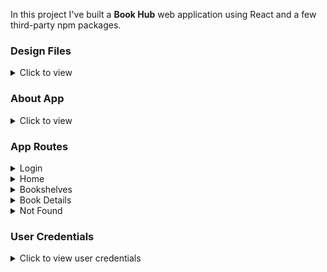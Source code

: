 In this project I've built a **Book Hub** web application using React and a few third-party npm packages.

### Design Files

<details>
<summary>Click to view</summary>

- You can check the **Design Files** for different devices <a href="https://www.figma.com/file/T8BdpViEZL6DhFxu0HlEPY/Book-Hub?node-id=0%3A1" target="_blank">here</a> in `Figma`.

</details>

### About App

<details>
<summary>Click to view</summary>

- Book hub is a web application to collect your favorite books from a wide range of popular books and keep track of books that you're currently reading. The website is an SPA(single page application) application built using react hooks and react router dom, featuring various routes like `Login`, `Home`, `Bookshelves`, `Book Details` and `Not found`.
</details>

### App Routes

<details>
<summary>Login</summary>

- Authenticating the user by making an HTTP POST request(API call) to loginApiURL and upon successful authentication user is directed to home page.
- The JWT token received in response is securely stored in Cookies for further authorization.
- If the authentication fails a failure view is displayed by handling the error.
- Implemented home redirection when a logged tries to access login route.
</details>

<details>
<summary>Home</summary>

- An user friendly navigation menu to navigate across different routes.
- Top rated books data is fetched by making an HTTP GET request(API call) to topRatedBooksApiURL and response data is parsed and rendered in a React Slider Component.
- If the fetch request fails, failure is handled by displaying a failure view to notify the user take appropriate action.
</details>

<details>
<summary>Bookshelves</summary>

- Navigation menu to navigate across different routes.
- An intuitive bookshelves list to browse books through different shelves likes `All`, `Want_To_Read`, `Read`, and `Currently_Reading`.
- Selected Shelf books data is fetched by making an HTTP GET request(API call) to shelfBooksApiURL along with query parameters(shelf, searchText) and response data is parsed and rendered.
- If the fetch request fails, failure is handled by displaying a failure view to notify the user take appropriate action.
- No books found view is displayed when there are no books for entered search text within a shelf.
- Features: user can search for a book within a shelf.

</details>

<details>
<summary>Book Details</summary>

- Navigation menu to navigate across different routes.
- Book data is fetched by making an HTTP GET request(API call) to bookApiURL with path parameter and response data is parsed and rendered.
- If the fetch request fails, failure is handled by displaying a failure view to notify the user take appropriate action.

</details>

<details>
<summary>Not Found</summary>

- When a user provides any unspecified URL path, a not-found view is displayed to get back to home.
</details>

### User Credentials

<details>
<summary>Click to view user credentials</summary>

<br/>

**You can use any one of the following credentials**

```text
  username: harshad
  password: joy@85
```

```text
  username: kapil
  password: moon$008
```

```text
 username: rahul
 password: rahul@2021
```

<br/>
</details>
